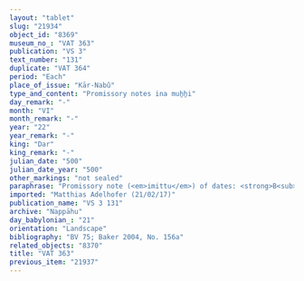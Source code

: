 ```yaml
---
layout: "tablet"
slug: "21934"
object_id: "8369"
museum_no_: "VAT 363"
publication: "VS 3"
text_number: "131"
duplicate: "VAT 364"
period: "Each"
place_of_issue: "Kār-Nabû"
type_and_content: "Promissory notes ina muẖẖi"
day_remark: "-"
month: "VI"
month_remark: "-"
year: "22"
year_remark: "-"
king: "Dar"
king_remark: "-"
julian_date: "500"
julian_date_year: "500"
other_markings: "not sealed"
paraphrase: "Promissory note (<em>imittu</em>) of dates: <strong>B<sub>1</sub></strong> and <strong>B<sub>2</sub></strong> owe to <strong><sup>f</sup>A </strong>12 kor of dates, impost (<em>imittu</em>) of the fie[ld in&nbsp; Kār-Nab&ucirc;]&shy;-&scaron;a-ina-muhhi-nāri-&scaron;a-Ahhē-&scaron;ul[lim]. They are to pay it all in Arahsamnu (VIII) in the storehouse (<em>haṣāru</em>), in the <em>ma&scaron;īhu</em>-measure of 1 PI. For each 1 kor of dates, a load of palm-leaf baskets (<em>tuhallu</em>), date baskets (<em>gip&ucirc;</em>), date-palm fibres (<em>mangagu</em>), a load of palm-frond ribs (<em>huṣābu</em>) and 1 container of pressed dates (<em>darīku</em>) are to be delivered. They bear responsibility for each other and whoever will be at hand is to pay. The <em>&scaron;issinnu</em> and the levy of the agricultural supervisor (<em>gugallu</em>) are not paid. 3 witnesses, including the uncle of <strong><sup>f</sup>A </strong>(Silim-Bābu/Ibnāya//Egibi), and the scribe (Bēl-ittanu/Nab&ucirc;-uballiṭ//Kutimmu).<br /> &nbsp;<br /> <strong><sup>f</sup></strong><strong>A</strong> = <sup>f</sup>Ina-Esagil-ram&acirc;t/Balāṭu//Egibi; <strong>B<sub>1</sub></strong> = Niqūdu/Nab&ucirc;-&scaron;umu-ukīn//Pahāru; <strong>B<sub>2</sub></strong> = Mukīn-zēri/Hambaqu//Mutakkilu<br /> &nbsp;"
imported: "Matthias Adelhofer (21/02/17)"
publication_name: "VS 3 131"
archive: "Nappāhu"
day_babylonian_: "21"
orientation: "Landscape"
bibliography: "BV 75; Baker 2004, No. 156a"
related_objects: "8370"
title: "VAT 363"
previous_item: "21937"
---
```

